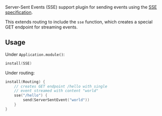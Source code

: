 Server-Sent Events (SSE) support plugin for sending events using the [SSE specification](https://html.spec.whatwg.org/multipage/server-sent-events.html).

This extends routing to include the `sse` function, which creates a special GET endpoint for streaming events.

## Usage

Under `Application.module()`:

```kotlin
install(SSE)
```

Under routing:

```kotlin
install(Routing) {
    // creates GET endpoint /hello with single
    // event streamed with content "world"
    sse("/hello") {
        send(ServerSentEvent("world"))
    }
}
```